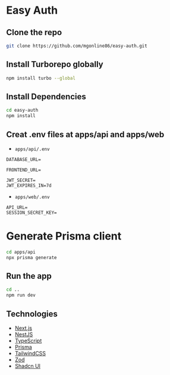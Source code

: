 # Easy Auth

## Clone the repo

```sh
git clone https://github.com/mgonline86/easy-auth.git
```

## Install Turborepo globally
```sh
npm install turbo --global
```

## Install Dependencies

```sh
cd easy-auth
npm install
```

## Creat .env files at apps/api and apps/web
- `apps/api/.env`
```
DATABASE_URL=

FRONTEND_URL=

JWT_SECRET=
JWT_EXPIRES_IN=7d
```

- `apps/web/.env`
```
API_URL=
SESSION_SECRET_KEY=
```

# Generate Prisma client
```sh
cd apps/api
npx prisma generate
```

## Run the app
```sh
cd ..
npm run dev
```

## Technologies
- [Next.js](https://nextjs.org/)
- [NestJS](https://nestjs.com/)
- [TypeScript](https://www.typescriptlang.org/)
- [Prisma](https://www.prisma.io/)
- [TailwindCSS](https://tailwindcss.com/)
- [Zod](https://zod.dev/)
- [Shadcn UI](https://shadcn.com/)